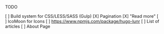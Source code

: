 TODO

[ ] Build system for CSS/LESS/SASS (Gulp)
[X] Pagination
[X] "Read more"
[ ] IcoMoon for Icons
[ ] https://www.npmjs.com/package/hugo-lunr
[ ] List of articles
[ ] About Page
